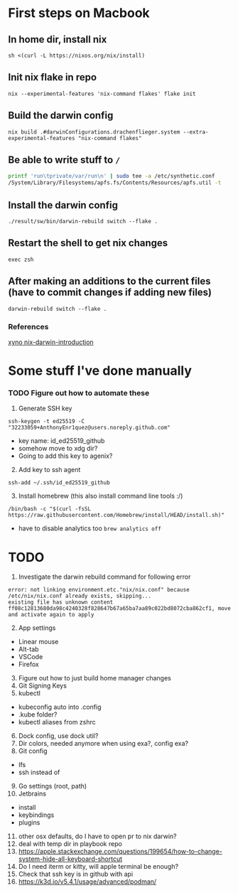 # First steps on Macbook

## In home dir, install nix
`sh <(curl -L https://nixos.org/nix/install)`

## Init nix flake in repo
`nix --experimental-features 'nix-command flakes' flake init`

## Build the darwin config
`nix build .#darwinConfigurations.drachenflieger.system --extra-experimental-features "nix-command flakes"`

## Be able to write stuff to `/`
```sh
printf 'run\tprivate/var/run\n' | sudo tee -a /etc/synthetic.conf
/System/Library/Filesystems/apfs.fs/Contents/Resources/apfs.util -t
```

## Install the darwin config
`./result/sw/bin/darwin-rebuild switch --flake .`

## Restart the shell to get nix changes
`exec zsh`

## After making an additions to the current files (have to commit changes if adding new files)
`darwin-rebuild switch --flake .`

### References
[xyno nix-darwin-introduction](https://xyno.space/post/nix-darwin-introduction)

# Some stuff I've done manually
### TODO Figure out how to automate these
1. Generate SSH key

`ssh-keygen -t ed25519 -C "32233059+AnthonyEnr1quez@users.noreply.github.com"`
  - key name: id_ed25519_github
  - somehow move to xdg dir?
  - Going to add this key to agenix?

2. Add key to ssh agent

`ssh-add ~/.ssh/id_ed25519_github`

3. Install homebrew (this also install command line tools :/)

`/bin/bash -c "$(curl -fsSL https://raw.githubusercontent.com/Homebrew/install/HEAD/install.sh)"`
  - have to disable analytics too `brew analytics off`


# TODO
1. Investigate the darwin rebuild command for following error
```
error: not linking environment.etc."nix/nix.conf" because /etc/nix/nix.conf already exists, skipping...
existing file has unknown content ff08c12813680da98c4240328f828647b67a65ba7aa89c022bd8072cba862cf1, move and activate again to apply
```
2. App settings
  - Linear mouse
  - Alt-tab
  - VSCode
  - Firefox

3. Figure out how to just build home manager changes
4. Git Signing Keys
5. kubectl
  - kubeconfig auto into .config
  - .kube folder?
  - kubectl aliases from zshrc

6. Dock config, use dock util?
7. Dir colors, needed anymore when using exa?, config exa?
8. Git config
  - lfs
  - ssh instead of
9. Go settings (root, path)
10. Jetbrains
  - install
  - keybindings
  - plugins
  
11. other osx defaults, do I have to open pr to nix darwin?
12. deal with temp dir in playbook repo
13. https://apple.stackexchange.com/questions/199654/how-to-change-system-hide-all-keyboard-shortcut
14. Do I need iterm or kitty, will apple terminal be enough?
15. Check that ssh key is in github with api
16. https://k3d.io/v5.4.1/usage/advanced/podman/
